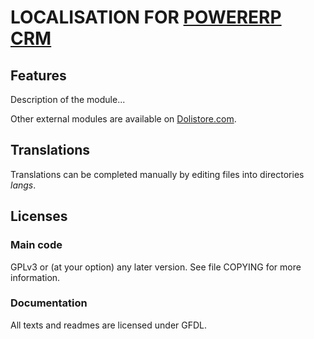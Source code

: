 # LOCALISATION FOR [POWERERP CRM](https://www.ipowerworld.net)

## Features

Description of the module...

<!--
![Screenshot localisation](img/screenshot_localisation.png?raw=true "Localisation"){imgmd}
-->

Other external modules are available on [Dolistore.com](https://www.dolistore.com).

## Translations

Translations can be completed manually by editing files into directories _langs_.

<!--
This module contains also a sample configuration for Transifex, under the hidden directory [.tx](.tx), so it is possible to manage translation using this service.

For more informations, see the [translator's documentation](https://wiki.powererp.org/index.php/Translator_documentation).

There is a [Transifex project](https://transifex.com/projects/p/powererp-module-template) for this module.
-->

<!--

## Installation

### From the ZIP file and GUI interface

- If you get the module in a zip file (like when downloading it from the market place [Dolistore](https://www.dolistore.com)), go into
menu ```Home - Setup - Modules - Deploy external module``` and upload the zip file.

Note: If this screen tell you there is no custom directory, check your setup is correct:

- In your powererp installation directory, edit the ```htdocs/conf/conf.php``` file and check that following lines are not commented:

    ```php
    //$powererp_main_url_root_alt ...
    //$powererp_main_document_root_alt ...
    ```

- Uncomment them if necessary (delete the leading ```//```) and assign a sensible value according to your powererp installation

    For example :

    - UNIX:
        ```php
        $powererp_main_url_root_alt = '/custom';
        $powererp_main_document_root_alt = '/var/www/powererp/htdocs/custom';
        ```

    - Windows:
        ```php
        $powererp_main_url_root_alt = '/custom';
        $powererp_main_document_root_alt = 'C:/My Web Sites/powererp/htdocs/custom';
        ```

### From a GIT repository

- Clone the repository in ```$powererp_main_document_root_alt/localisation```

```sh
cd ....../custom
git clone git@github.com:gitlogin/localisation.git localisation
```

### <a name="final_steps"></a>Final steps

From your browser:

  - Log into powererp as a super-administrator
  - Go to "Setup" -> "Modules"
  - You should now be able to find and enable the module

-->

## Licenses

### Main code

GPLv3 or (at your option) any later version. See file COPYING for more information.

### Documentation

All texts and readmes are licensed under GFDL.
